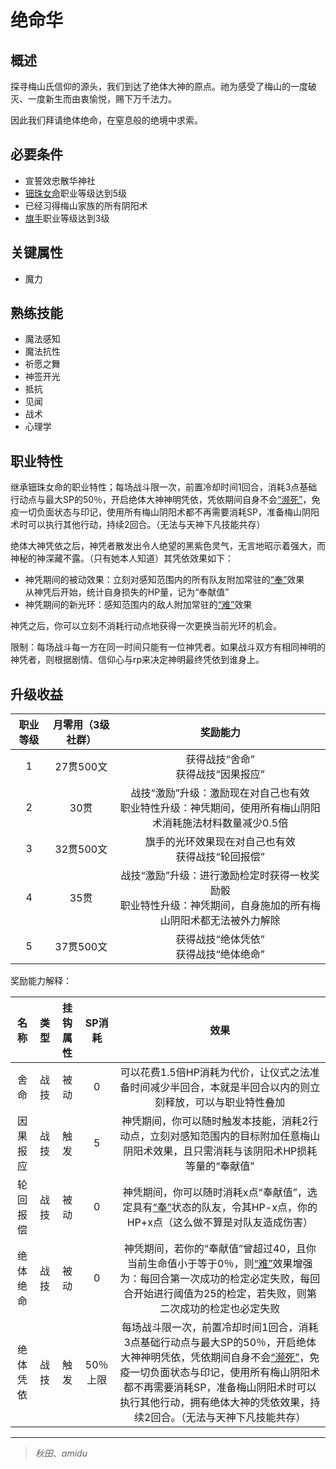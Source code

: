 # 绝命华

## 概述

探寻梅山氏信仰的源头，我们到达了绝体大神的原点。祂为感受了梅山的一度破灭、一度新生而由衷愉悦，赐下万千法力。

因此我们拜请绝体绝命，在窒息般的绝境中求索。

## 必要条件

* 宣誓效忠散华神社
* <a href="../denjumenomikoto" target="_blank">钿珠女命</a>职业等级达到5级
* 已经习得梅山家族的所有阴阳术
* <a href="../../../basicJob/Standard-bearer" target="_blank">旗手</a>职业等级达到3级

## 关键属性

* 魔力

## 熟练技能

* 魔法感知
* 魔法抗性
* 祈愿之舞
* 神签开光
* 抵抗
* 见闻
* 战术
* 心理学

## 职业特性

继承钿珠女命的职业特性；每场战斗限一次，前置冷却时间1回合，消耗3点基础行动点与最大SP的50％，开启绝体大神神明凭依，凭依期间自身不会<a href="../../../../status/normal/#濒死" target="_blank">“濒死”</a>，免疫一切负面状态与印记，使用所有梅山阴阳术都不再需要消耗SP，准备梅山阴阳术时可以执行其他行动，持续2回合。（无法与天神下凡技能共存）

绝体大神凭依之后，神凭者散发出令人绝望的黑紫色灵气，无言地昭示着强大，而神秘的神深藏不露。（只有她本人知道）其凭依效果如下：

* 神凭期间的被动效果：立刻对感知范围内的所有队友附加常驻的<a href="../../../../status/normal/#“奉”" target="_blank">“奉”</a>效果<br>从神凭后开始，统计自身损失的HP量，记为“奉献值”
* 神凭期间的新光环：感知范围内的敌人附加常驻的<a href="../../../../status/normal/#“难”" target="_blank">“难”</a>效果

神凭之后，你可以立刻不消耗行动点地获得一次更换当前光环的机会。

限制：每场战斗每一方在同一时间只能有一位神凭者。如果战斗双方有相同神明的神凭者，则根据剧情、信仰心与rp来决定神明最终凭依到谁身上。

## 升级收益

职业等级|月零用（3级社群）|奖励能力
:--:|:--:|:--:
1|27贯500文|获得战技“舍命”<br>获得战技“因果报应”
2|30贯|战技“激励”升级：激励现在对自己也有效<br>职业特性升级：神凭期间，使用所有梅山阴阳术消耗施法材料数量减少0.5倍
3|32贯500文|旗手的光环效果现在对自己也有效<br>获得战技“轮回报偿”
4|35贯|战技“激励”升级：进行激励检定时获得一枚奖励骰<br>职业特性升级：神凭期间，自身施加的所有梅山阴阳术都无法被外力解除
5|37贯500文|获得战技“绝体凭依”<br>获得战技“绝体绝命”

奖励能力解释：

名称|类型|挂钩属性|SP消耗|效果
:--:|:--:|:--:|:--:|:--:
舍命|战技|被动|0|可以花费1.5倍HP消耗为代价，让仪式之法准备时间减少半回合，本就是半回合以内的则立刻释放，可以与职业特性叠加
因果报应|战技|触发|5|神凭期间，你可以随时触发本技能，消耗2行动点，立刻对感知范围内的目标附加任意梅山阴阳术效果，且只需消耗与该阴阳术HP损耗等量的“奉献值”
轮回报偿|战技|被动|0|神凭期间，你可以随时消耗x点“奉献值”，选定具有<a href="../../../../status/normal/#“奉”" target="_blank">“奉”</a>状态的队友，令其HP-x点，你的HP+x点（这么做不算是对队友造成伤害）
绝体绝命|战技|被动|0|神凭期间，若你的“奉献值”曾超过40，且你当前生命值小于等于0％，则<a href="../../../../status/normal/#“难”" target="_blank">“难”</a>效果增强为：每回合第一次成功的检定必定失败，每回合开始进行阈值为25的检定，若失败，则第二次成功的检定也必定失败
绝体凭依|战技|触发|50％上限|每场战斗限一次，前置冷却时间1回合，消耗3点基础行动点与最大SP的50％，开启绝体大神神明凭依，凭依期间自身不会<a href="../../../../status/normal/#濒死" target="_blank">“濒死”</a>，免疫一切负面状态与印记，使用所有梅山阴阳术都不再需要消耗SP，准备梅山阴阳术时可以执行其他行动，拥有绝体大神的凭依效果，持续2回合。（无法与天神下凡技能共存）

---

> *秋田*、*amidu*
